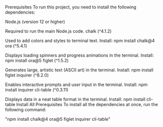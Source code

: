Prerequisites
To run this project, you need to install the following dependencies:

Node.js (version 12 or higher)

Required to run the main Node.js code.
chalk (^4.1.2)

Used to add colors and styles to terminal text.
Install: npm install chalk@4
ora (^5.4.1)

Displays loading spinners and progress animations in the terminal.
Install: npm install ora@5
figlet (^1.5.2)

Generates large, artistic text (ASCII art) in the terminal.
Install: npm install figlet
inquirer (^8.2.0)

Enables interactive prompts and user input in the terminal.
Install: npm install inquirer
cli-table (^0.3.11)

Displays data in a neat table format in the terminal.
Install: npm install cli-table
Install All Prerequisites
To install all the dependencies at once, run the following command:


"npm install chalk@4 ora@5 figlet inquirer cli-table"
